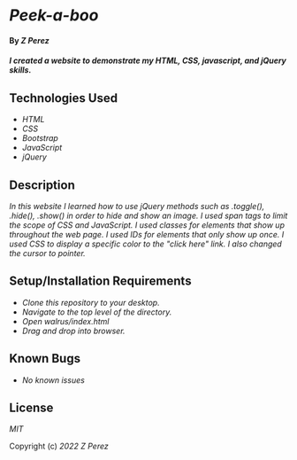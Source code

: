# _Peek-a-boo_

#### By _**Z Perez**_

#### _I created a website to demonstrate my HTML, CSS, javascript, and jQuery skills._

## Technologies Used

* _HTML_
* _CSS_
* _Bootstrap_
* _JavaScript_
* _jQuery_

## Description

_In this website I learned how to use jQuery methods such as .toggle(), .hide(), .show() in order to hide and show an image. I used span tags to limit the scope of CSS and JavaScript. I used classes for elements that show up throughout the web page. I used IDs for elements that only show up once. I used CSS to display a specific color to the "click here" link. I also changed the cursor to pointer._

## Setup/Installation Requirements

* _Clone this repository to your desktop._
* _Navigate to the top level of the directory._
* _Open walrus/index.html_
* _Drag and drop into browser._


## Known Bugs

* _No known issues_

## License

_MIT_

Copyright (c) _2022_ _Z Perez_

